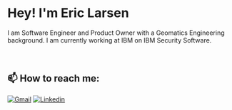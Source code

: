 # Hey! I'm Eric Larsen
<div>
    <div>
        I am Software Engineer and Product Owner with a Geomatics Engineering background. I am currently working at IBM on IBM Security Software.
    </div>
</div>
<br/><br/>

## 📫 How to reach me:
[![Gmail](https://img.shields.io/badge/-richard.e.larsen@gmail.com-c14438?&logo=Gmail&logoColor=white)](mailto:richard.e.larsen@gmail.com)
[![Linkedin](https://img.shields.io/badge/-Eric_Larsen-blue?logo=Linkedin&logoColor=white)](https://www.linkedin.com/in/richard-eric-larsen/)
